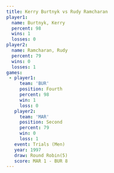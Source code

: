 ```yaml
---
title: Kerry Burtnyk vs Rudy Ramcharan
player1:               
  name: Burtnyk, Kerry 
  percent: 98          
  wins: 1              
  losses: 0            
player2:               
  name: Ramcharan, Rudy
  percent: 79          
  wins: 0              
  losses: 1            
games:
 - player1:          
     team: 'BUR'     
     position: Fourth
     percent: 98     
     win: 1          
     loss: 0         
   player2:          
     team: 'MAR'     
     position: Second
     percent: 79     
     win: 0          
     loss: 1         
   event: Trials (Men) 
   year: 1997          
   draw: Round Robin(5)
   score: MAR 1 - BUR 8
---
```

